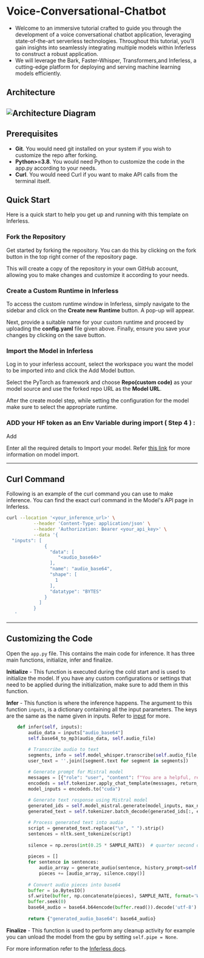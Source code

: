 # Voice-Conversational-Chatbot
- Welcome to an immersive tutorial crafted to guide you through the development of a voice conversational chatbot application, leveraging state-of-the-art serverless technologies. Throughout this tutorial, you’ll gain insights into seamlessly integrating multiple models within Inferless to construct a robust application.
- We will leverage the Bark, Faster-Whisper, Transformers,and Inferless, a cutting-edge platform for deploying and serving machine learning models efficiently.
## Architecture
![Architecture Diagram](https://i.postimg.cc/Z5rsygMC/voice-chatbot.png)
---
## Prerequisites
- **Git**. You would need git installed on your system if you wish to customize the repo after forking.
- **Python>=3.8**. You would need Python to customize the code in the app.py according to your needs.
- **Curl**. You would need Curl if you want to make API calls from the terminal itself.

## Quick Start
Here is a quick start to help you get up and running with this template on Inferless.

### Fork the Repository
Get started by forking the repository. You can do this by clicking on the fork button in the top right corner of the repository page.

This will create a copy of the repository in your own GitHub account, allowing you to make changes and customize it according to your needs.

### Create a Custom Runtime in Inferless
To access the custom runtime window in Inferless, simply navigate to the sidebar and click on the **Create new Runtime** button. A pop-up will appear.

Next, provide a suitable name for your custom runtime and proceed by uploading the **config.yaml** file given above. Finally, ensure you save your changes by clicking on the save button.

### Import the Model in Inferless
Log in to your inferless account, select the workspace you want the model to be imported into and click the Add Model button.

Select the PyTorch as framework and choose **Repo(custom code)** as your model source and use the forked repo URL as the **Model URL**.

After the create model step, while setting the configuration for the model make sure to select the appropriate runtime.

### ADD your HF token as an Env Variable during import ( Step 4 ) :

Add 

Enter all the required details to Import your model. Refer [this link](https://docs.inferless.com/integrations/github-custom-code) for more information on model import.

---
## Curl Command
Following is an example of the curl command you can use to make inference. You can find the exact curl command in the Model's API page in Inferless.

```bash
curl --location '<your_inference_url>' \
          --header 'Content-Type: application/json' \
          --header 'Authorization: Bearer <your_api_key>' \
          --data '{
  "inputs": [
              {
                "data": [
                   "<audio_base64>"
                ],
                "name": "audio_base64",
                "shape": [
                  1
                ],
                "datatype": "BYTES"
              }
            ]
          }
   '
```

---
## Customizing the Code
Open the `app.py` file. This contains the main code for inference. It has three main functions, initialize, infer and finalize.

**Initialize** -  This function is executed during the cold start and is used to initialize the model. If you have any custom configurations or settings that need to be applied during the initialization, make sure to add them in this function.

**Infer** - This function is where the inference happens. The argument to this function `inputs`, is a dictionary containing all the input parameters. The keys are the same as the name given in inputs. Refer to [input](#input) for more.

```python
    def infer(self, inputs):
        audio_data = inputs["audio_base64"]
        self.base64_to_mp3(audio_data, self.audio_file)
        
        # Transcribe audio to text
        segments, info = self.model_whisper.transcribe(self.audio_file, beam_size=5)
        user_text = ''.join([segment.text for segment in segments])

        # Generate prompt for Mistral model
        messages = [{"role": "user", "content": f"You are a helpful, respectful and honest assistant. Answer the following question in exactly in few words from the context. {user_text}"}]
        encodeds = self.tokenizer.apply_chat_template(messages, return_tensors="pt", add_generation_prompt=True)
        model_inputs = encodeds.to("cuda")
        
        # Generate text response using Mistral model
        generated_ids = self.model_mistral.generate(model_inputs, max_new_tokens=80, do_sample=True)
        generated_text = self.tokenizer.batch_decode(generated_ids[:, encodeds.shape[1]:], skip_special_tokens=True)[0]

        # Process generated text into audio
        script = generated_text.replace("\n", " ").strip()
        sentences = nltk.sent_tokenize(script)
        
        silence = np.zeros(int(0.25 * SAMPLE_RATE))  # quarter second of silence
        
        pieces = []
        for sentence in sentences:
            audio_array = generate_audio(sentence, history_prompt=self.SPEAKER)
            pieces += [audio_array, silence.copy()]
             
        # Convert audio pieces into base64
        buffer = io.BytesIO()
        sf.write(buffer, np.concatenate(pieces), SAMPLE_RATE, format='WAV')
        buffer.seek(0)
        base64_audio = base64.b64encode(buffer.read()).decode('utf-8')
         
        return {"generated_audio_base64": base64_audio}
```

**Finalize** - This function is used to perform any cleanup activity for example you can unload the model from the gpu by setting `self.pipe = None`.


For more information refer to the [Inferless docs](https://docs.inferless.com/).

